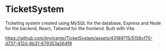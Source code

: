 # TicketSystem
 Ticketing system created using MySQL for the database, Express and Node for the baclend, React, Tailwind for the frontend. Built with Vite.



https://github.com/lmvicente/TicketSystem/assets/43189715/5156cf70-d737-412d-8b31-679353a564f9

